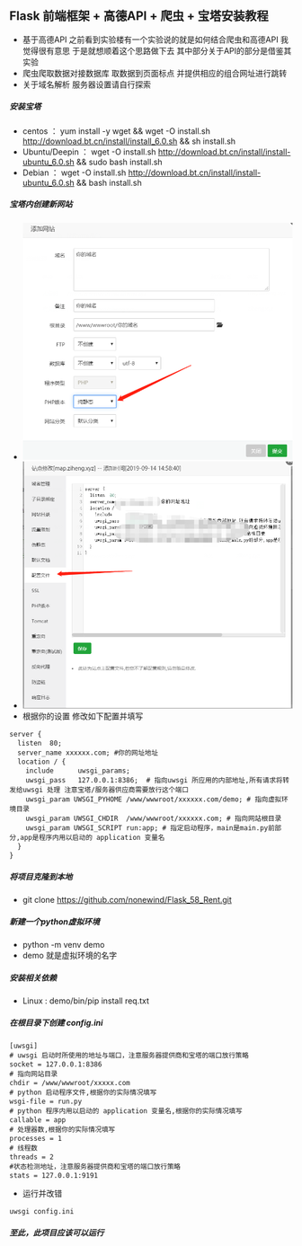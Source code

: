 ## Flask 前端框架 + 高德API + 爬虫 + 宝塔安装教程
- 基于高德API  之前看到实验楼有一个实验说的就是如何结合爬虫和高德API 我觉得很有意思 于是就想顺着这个思路做下去 其中部分关于API的部分是借鉴其实验
- 爬虫爬取数据对接数据库  取数据到页面标点 并提供相应的组合网址进行跳转
- 关于域名解析 服务器设置请自行探索
##### 安装宝塔
 - centos ： yum install -y wget && wget -O install.sh http://download.bt.cn/install/install_6.0.sh && sh install.sh
 - Ubuntu/Deepin ： wget -O install.sh http://download.bt.cn/install/install-ubuntu_6.0.sh && sudo bash install.sh
 - Debian ： wget -O install.sh http://download.bt.cn/install/install-ubuntu_6.0.sh && bash install.sh
##### 宝塔内创建新网站
- ![Image text](https://github.com/nonewind/Flask_58_Rent/blob/master/img/web.png)
- ![Image text](https://github.com/nonewind/Flask_58_Rent/blob/master/img/web_1.png)
- 根据你的设置 修改如下配置并填写
```
server {
  listen  80; 
  server_name xxxxxx.com; #你的网址地址
  location / {
    include      uwsgi_params;
    uwsgi_pass   127.0.0.1:8386;  # 指向uwsgi 所应用的内部地址,所有请求将转发给uwsgi 处理 注意宝塔/服务器供应商需要放行这个端口
    uwsgi_param UWSGI_PYHOME /www/wwwroot/xxxxxx.com/demo; # 指向虚拟环境目录
    uwsgi_param UWSGI_CHDIR  /www/wwwroot/xxxxxx.com; # 指向网站根目录
    uwsgi_param UWSGI_SCRIPT run:app; # 指定启动程序，main是main.py前部分,app是程序内用以启动的 application 变量名
  }
}
```
##### 将项目克隆到本地
- git clone https://github.com/nonewind/Flask_58_Rent.git
##### 新建一个python虚拟环境
- python -m venv demo 
- demo 就是虚拟环境的名字
##### 安装相关依赖
- Linux :  demo/bin/pip install req.txt
##### 在根目录下创建 config.ini
```
[uwsgi]
# uwsgi 启动时所使用的地址与端口，注意服务器提供商和宝塔的端口放行策略
socket = 127.0.0.1:8386
# 指向网站目录
chdir = /www/wwwroot/xxxxx.com
# python 启动程序文件,根据你的实际情况填写
wsgi-file = run.py
# python 程序内用以启动的 application 变量名,根据你的实际情况填写
callable = app
# 处理器数,根据你的实际情况填写
processes = 1
# 线程数
threads = 2
#状态检测地址，注意服务器提供商和宝塔的端口放行策略
stats = 127.0.0.1:9191
```
- 运行并改错
``` 
uwsgi config.ini
```
##### 至此，此项目应该可以运行


